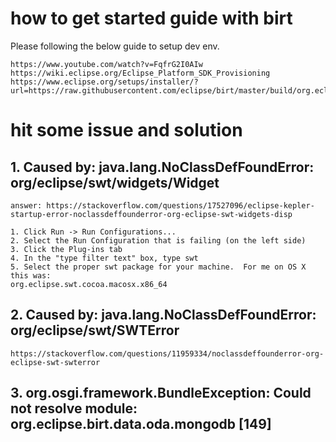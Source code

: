 # how to get started guide with birt
Please following the below guide to setup dev env.
```
https://www.youtube.com/watch?v=FqfrG2I0AIw
https://wiki.eclipse.org/Eclipse_Platform_SDK_Provisioning
https://www.eclipse.org/setups/installer/?url=https://raw.githubusercontent.com/eclipse/birt/master/build/org.eclipse.birt.releng/BIRTConfiguration.setup&show=true
```

# hit some issue and solution
## 1. Caused by: java.lang.NoClassDefFoundError: org/eclipse/swt/widgets/Widget

```
answer: https://stackoverflow.com/questions/17527096/eclipse-kepler-startup-error-noclassdeffounderror-org-eclipse-swt-widgets-disp

1. Click Run -> Run Configurations...
2. Select the Run Configuration that is failing (on the left side)
3. Click the Plug-ins tab
4. In the "type filter text" box, type swt
5. Select the proper swt package for your machine.  For me on OS X this was:
org.eclipse.swt.cocoa.macosx.x86_64

```

## 2. Caused by: java.lang.NoClassDefFoundError: org/eclipse/swt/SWTError

```
https://stackoverflow.com/questions/11959334/noclassdeffounderror-org-eclipse-swt-swterror
```

## 3. org.osgi.framework.BundleException: Could not resolve module: org.eclipse.birt.data.oda.mongodb [149]
